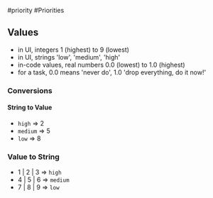 #priority #Priorities

## Values

- in UI, integers 1 (highest) to 9 (lowest)
- in UI, strings 'low', 'medium', 'high'
- in-code values, real numbers 0.0 (lowest) to 1.0 (highest)
- for a task, 0.0 means 'never do', 1.0 'drop everything, do it now!'

### Conversions

#### String to Value

- `high` => 2
- `medium` => 5
- `low` => 8

### Value to String

- 1 | 2 | 3 => `high`
- 4 | 5 | 6 => `medium`
- 7 | 8 | 9 => `low`
